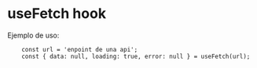 # useFetch hook 


Ejemplo de uso:
```
    const url = 'enpoint de una api';
    const { data: null, loading: true, error: null } = useFetch(url);

```